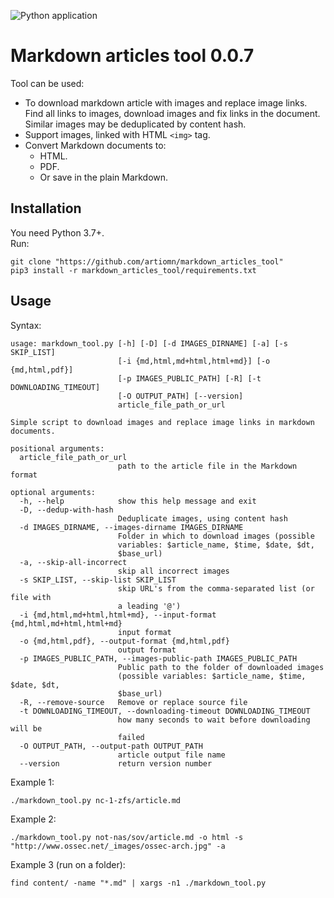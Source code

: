 ![Python application](https://github.com/artiomn/markdown_images_downloader/workflows/Python%20application/badge.svg)

# Markdown articles tool 0.0.7

Tool can be used:

- To download markdown article with images and replace image links.  
  Find all links to images, download images and fix links in the document.
  Similar images may be deduplicated by content hash.
- Support images, linked with HTML `<img>` tag.
- Convert Markdown documents to:
  * HTML.
  * PDF.
  * Or save in the plain Markdown.


## Installation

You need Python 3.7+.  
Run:

```
git clone "https://github.com/artiomn/markdown_articles_tool"
pip3 install -r markdown_articles_tool/requirements.txt
```


## Usage

Syntax:

```
usage: markdown_tool.py [-h] [-D] [-d IMAGES_DIRNAME] [-a] [-s SKIP_LIST]
                        [-i {md,html,md+html,html+md}] [-o {md,html,pdf}]
                        [-p IMAGES_PUBLIC_PATH] [-R] [-t DOWNLOADING_TIMEOUT]
                        [-O OUTPUT_PATH] [--version]
                        article_file_path_or_url

Simple script to download images and replace image links in markdown
documents.

positional arguments:
  article_file_path_or_url
                        path to the article file in the Markdown format

optional arguments:
  -h, --help            show this help message and exit
  -D, --dedup-with-hash
                        Deduplicate images, using content hash
  -d IMAGES_DIRNAME, --images-dirname IMAGES_DIRNAME
                        Folder in which to download images (possible
                        variables: $article_name, $time, $date, $dt,
                        $base_url)
  -a, --skip-all-incorrect
                        skip all incorrect images
  -s SKIP_LIST, --skip-list SKIP_LIST
                        skip URL's from the comma-separated list (or file with
                        a leading '@')
  -i {md,html,md+html,html+md}, --input-format {md,html,md+html,html+md}
                        input format
  -o {md,html,pdf}, --output-format {md,html,pdf}
                        output format
  -p IMAGES_PUBLIC_PATH, --images-public-path IMAGES_PUBLIC_PATH
                        Public path to the folder of downloaded images
                        (possible variables: $article_name, $time, $date, $dt,
                        $base_url)
  -R, --remove-source   Remove or replace source file
  -t DOWNLOADING_TIMEOUT, --downloading-timeout DOWNLOADING_TIMEOUT
                        how many seconds to wait before downloading will be
                        failed
  -O OUTPUT_PATH, --output-path OUTPUT_PATH
                        article output file name
  --version             return version number
```

Example 1:

```
./markdown_tool.py nc-1-zfs/article.md
```

Example 2:

```
./markdown_tool.py not-nas/sov/article.md -o html -s "http://www.ossec.net/_images/ossec-arch.jpg" -a
```

Example 3 (run on a folder):

```
find content/ -name "*.md" | xargs -n1 ./markdown_tool.py
```

